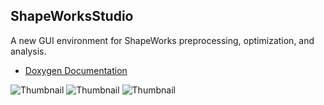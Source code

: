 ## ShapeWorksStudio

A new GUI environment for ShapeWorks preprocessing, optimization, and analysis.

* [Doxygen Documentation](http://sciinstitute.github.io/ShapeWorksStudio/doxygen/)

![Thumbnail](http://sciinstitute.github.io/ShapeWorksStudio/screenshots/studio_thumb.png)
![Thumbnail](http://sciinstitute.github.io/ShapeWorksStudio/screenshots/groom_thumb.png)
![Thumbnail](http://sciinstitute.github.io/ShapeWorksStudio/screenshots/optimize_thumb.png)
